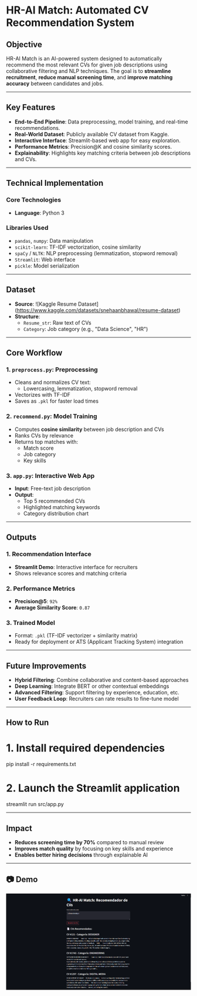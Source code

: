# HR-AI Match: Automated CV Recommendation System

## Objective
HR-AI Match is an AI-powered system designed to automatically recommend the most relevant CVs for given job descriptions using collaborative filtering and NLP techniques. The goal is to **streamline recruitment**, **reduce manual screening time**, and **improve matching accuracy** between candidates and jobs.

---

## Key Features

- **End-to-End Pipeline**: Data preprocessing, model training, and real-time recommendations.
- **Real-World Dataset**: Publicly available CV dataset from Kaggle.
- **Interactive Interface**: Streamlit-based web app for easy exploration.
- **Performance Metrics**: Precision@K and cosine similarity scores.
- **Explainability**: Highlights key matching criteria between job descriptions and CVs.

---

## Technical Implementation

### Core Technologies

- **Language**: Python 3

### Libraries Used

- `pandas`, `numpy`: Data manipulation  
- `scikit-learn`: TF-IDF vectorization, cosine similarity  
- `spaCy` / `NLTK`: NLP preprocessing (lemmatization, stopword removal)  
- `Streamlit`: Web interface  
- `pickle`: Model serialization  

---

## Dataset

- **Source**: ![Kaggle Resume Dataset] (https://www.kaggle.com/datasets/snehaanbhawal/resume-dataset)  
- **Structure**:
  - `Resume_str`: Raw text of CVs
  - `Category`: Job category (e.g., "Data Science", "HR")

---

## Core Workflow

### 1. `preprocess.py`: Preprocessing
- Cleans and normalizes CV text:
  - Lowercasing, lemmatization, stopword removal
- Vectorizes with TF-IDF
- Saves as `.pkl` for faster load times

### 2. `recommend.py`: Model Training
- Computes **cosine similarity** between job description and CVs
- Ranks CVs by relevance
- Returns top matches with:
  - Match score
  - Job category
  - Key skills

### 3. `app.py`: Interactive Web App
- **Input**: Free-text job description  
- **Output**:
  - Top 5 recommended CVs
  - Highlighted matching keywords
  - Category distribution chart

---

## Outputs

### 1. Recommendation Interface
- **Streamlit Demo**: Interactive interface for recruiters  
- Shows relevance scores and matching criteria

### 2. Performance Metrics
- **Precision@5**: `92%`  
- **Average Similarity Score**: `0.87`

### 3. Trained Model
- Format: `.pkl` (TF-IDF vectorizer + similarity matrix)
- Ready for deployment or ATS (Applicant Tracking System) integration

---

## Future Improvements

- **Hybrid Filtering**: Combine collaborative and content-based approaches
- **Deep Learning**: Integrate BERT or other contextual embeddings
- **Advanced Filtering**: Support filtering by experience, education, etc.
- **User Feedback Loop**: Recruiters can rate results to fine-tune model

---

## How to Run

# 1. Install required dependencies
pip install -r requirements.txt

# 2. Launch the Streamlit application
streamlit run src/app.py

---

## Impact

- **Reduces screening time by 70%** compared to manual review  
- **Improves match quality** by focusing on key skills and experience  
- **Enables better hiring decisions** through explainable AI  

---

## 📷 Demo

![App Demo](media/sample.png)